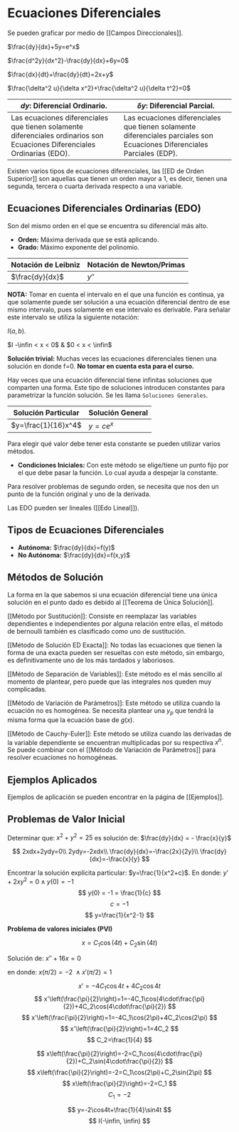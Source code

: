 # Ecuaciones Diferenciales
Se pueden graficar por medio de [[Campos Direccionales]].

$\frac{dy}{dx}+5y=e^x$

$\frac{d^2y}{dx^2}-\frac{dy}{dx}+6y=0$

$\frac{dx}{dt}+\frac{dy}{dt}=2x+y$

$\frac{\delta^2 u}{\delta x^2}+\frac{\delta^2 u}{\delta t^2}=0$

|$dy$: Diferencial Ordinario.|$\delta y$: Diferencial Parcial.|
|---|---|
|Las ecuaciones diferenciales que tienen solamente diferenciales ordinarios son Ecuaciones Diferenciales Ordinarias (EDO).| Las ecuaciones diferenciales que tienen solamente diferenciales parciales son Ecuaciones Diferenciales Parciales (EDP).|

Existen varios tipos de ecuaciones diferenciales, las [[ED de Orden Superior]] son aquellas que tienen un orden mayor a 1, es decir, tienen una segunda, tercera o cuarta derivada respecto a una variable.

## Ecuaciones Diferenciales Ordinarias (EDO)
Son del mismo orden en el que se encuentra su diferencial más alto.
- **Orden:** Máxima derivada que se está aplicando.
- **Grado:** Máximo exponente del polinomio.

|Notación de Leibniz|Notación de Newton/Primas|
|--|--|
|$\frac{dy}{dx}$|$y''$|

**NOTA:** Tomar en cuenta el intervalo en el que una función es continua, ya que solamente puede ser solución a una ecuación diferencial dentro de ese mismo intervalo, pues solamente en ese intervalo es derivable.
Para señalar este intervalo se utiliza la siguiente notación:

$I(a,b)$.

$I -\infin < x < 0$ & $0 < x < \infin$

**Solución trivial:** Muchas veces las ecuaciones diferenciales tienen una solución en donde f=0. **No tomar en cuenta esta para el curso.**

Hay veces que una ecuación diferencial tiene infinitas soluciones que comparten una forma. Este tipo de soluciones introducen constantes para parametrizar la función solución. Se les llama `Soluciones Generales`.

|Solución Particular|Solución General|
|--|--|
|$y=\frac{1}{16}x^4$|$y=ce^x$|

Para elegir qué valor debe tener esta constante se pueden utilizar varios métodos.
- **Condiciones Iniciales:** Con este método se elige/tiene un punto fijo por el que debe pasar la función. Lo cual ayuda a despejar la constante.

Para resolver problemas de segundo orden, se necesita que nos den un punto de la función original y uno de la derivada.

Las EDO pueden ser lineales ([[Edo Lineal]]).

## Tipos de Ecuaciones Diferenciales
* **Autónoma:** $\frac{dy}{dx}=f(y)$
* **No Autónoma:** $\frac{dy}{dx}=f(x,y)$

## Métodos de Solución
La forma en la que sabemos si una ecuación diferencial tiene una única solución en el punto dado es debido al [[Teorema de Única Solución]].

[[Método por Sustitución]]: Consiste en reemplazar las variables dependientes e independientes por alguna relación entre ellas, el método de bernoulli también es clasificado como uno de sustitución.

[[Método de Solución ED Exacta]]: No todas las ecuaciones que tienen la forma de una exacta pueden ser resueltas con este método, sin embargo, es definitivamente uno de los más tardados y laboriosos.

[[Método de Separación de Variables]]: Este método es el más sencillo al momento de plantear, pero puede que las integrales nos queden muy complicadas.

[[Método de Variación de Parámetros]]: Este método se utiliza cuando la ecuación no es homogénea. Se necesita plantear una $y_p$ que tendrá la misma forma que la ecuación base de $g(x)$.

[[Método de Cauchy-Euler]]: Este método se utiliza cuando las derivadas de la variable dependiente se encuentran multiplicadas por su respectiva $x^n$. Se puede combinar con el  [[Método de Variación de Parámetros]] para resolver ecuaciones no homogéneas.
## Ejemplos Aplicados
Ejemplos de aplicación se pueden encontrar en la página de [[Ejemplos]].
## Problemas de Valor Inicial 
Determinar que: $x^2+y^2=25$
es solución de: $\frac{dy}{dx} = - \frac{x}{y}$

$$
2xdx+2ydy=0\\
2ydy=-2xdx\\
\frac{dy}{dx}=-\frac{2x}{2y}\\
\frac{dy}{dx}=-\frac{x}{y}
$$

Encontrar la solución explícita particular: $y=\frac{1}{x^2+c}$. En donde: $y'+2xy^2=0 \land y(0) = -1$
$$
y(0) = -1 = \frac{1}{c}
$$
$$
c = -1
$$
$$
y=\frac{1}{x^2-1}
$$

**Problema de valores iniciales (PVI)**

$$x=C_1\cos(4t)+C_2\sin(4t)$$

Solución de: $x''+16x=0$

en donde: $x(\pi/2)=-2\ \land x'(\pi/2) = 1$

$$
x'=-4C_1\cos4t+4C_2\cos4t
$$
$$
x'\left(\frac{\pi}{2}\right)=1=-4C_1\cos(4\cdot\frac{\pi}{2})+4C_2\cos(4\cdot\frac{\pi}{2})
$$
$$
x'\left(\frac{\pi}{2}\right)=1=-4C_1\cos(2\pi)+4C_2\cos(2\pi)
$$
$$
x'\left(\frac{\pi}{2}\right)=1=4C_2
$$
$$
C_2=\frac{1}{4}
$$

$$
x\left(\frac{\pi}{2}\right)=-2=C_1\cos(4\cdot\frac{\pi}{2})+C_2\sin(4\cdot\frac{\pi}{2})
$$
$$
x\left(\frac{\pi}{2}\right)=-2=C_1\cos(2\pi)+C_2\sin(2\pi)
$$
$$
x\left(\frac{\pi}{2}\right)=-2=C_1
$$
$$
C_1=-2
$$

$$
y=-2\cos4t+\frac{1}{4}\sin4t
$$
$$
I(-\infin, \infin)
$$
